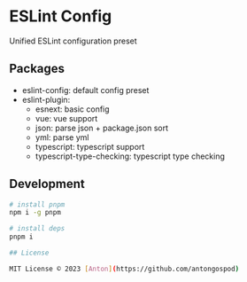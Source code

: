 # ESLint Config

Unified ESLint configuration preset

## Packages

- eslint-config: default config preset
- eslint-plugin:
  - esnext: basic config
  - vue: vue support
  - json: parse json + package.json sort
  - yml: parse yml
  - typescript: typescript support
  - typescript-type-checking: typescript type checking

## Development

```bash
# install pnpm
npm i -g pnpm

# install deps
pnpm i

## License

MIT License © 2023 [Anton](https://github.com/antongospod)
